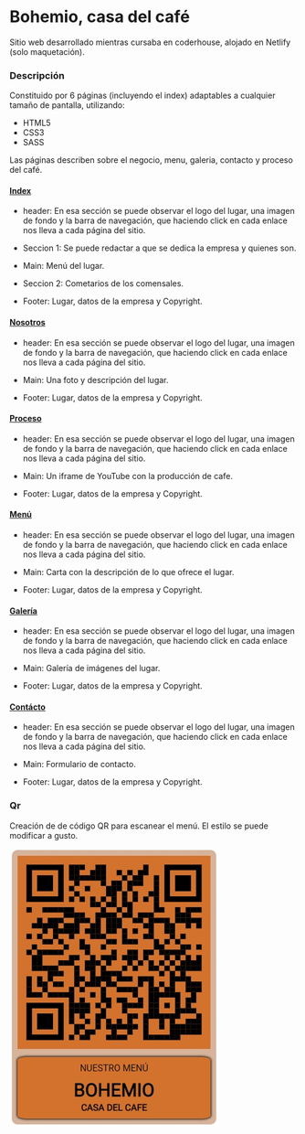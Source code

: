 # Bohemio, casa del café

Sitio web desarrollado mientras cursaba en coderhouse, alojado en Netlify (solo maquetación).

### Descripción

Constituido por 6 páginas (incluyendo el index) adaptables a cualquier tamaño de pantalla, utilizando:
- HTML5
- CSS3
- SASS

Las páginas describen sobre el negocio, menu, galeria, contacto y proceso del café.

#### [Index](https://nostalgic-khorana-136acd.netlify.app/)

- header:  En esa sección se puede observar el logo del lugar, una imagen de fondo y la barra de navegación, que haciendo click en cada enlace nos lleva a cada página del sitio.

- Seccion 1: Se puede redactar a que se dedica la empresa y quienes son.

- Main: Menú del lugar.

- Seccion 2: Cometarios de los comensales.

- Footer: Lugar, datos de la empresa y Copyright.

#### [Nosotros](https://nostalgic-khorana-136acd.netlify.app/html/nosotros.html)

- header:  En esa sección se puede observar el logo del lugar, una imagen de fondo y la barra de navegación, que haciendo click en cada enlace nos lleva a cada página del sitio.

- Main: Una foto y descripción del lugar.

- Footer: Lugar, datos de la empresa y Copyright.

#### [Proceso](https://nostalgic-khorana-136acd.netlify.app/html/nosotros.html)

- header:  En esa sección se puede observar el logo del lugar, una imagen de fondo y la barra de navegación, que haciendo click en cada enlace nos lleva a cada página del sitio.

- Main: Un iframe de YouTube con la producción de cafe.

- Footer: Lugar, datos de la empresa y Copyright.

#### [Menú](https://nostalgic-khorana-136acd.netlify.app/html/menu.html)

- header:  En esa sección se puede observar el logo del lugar, una imagen de fondo y la barra de navegación, que haciendo click en cada enlace nos lleva a cada página del sitio.

- Main: Carta con la descripción de lo que ofrece el lugar.

- Footer: Lugar, datos de la empresa y Copyright.

#### [Galería](https://nostalgic-khorana-136acd.netlify.app/html/galeria.html)

- header:  En esa sección se puede observar el logo del lugar, una imagen de fondo y la barra de navegación, que haciendo click en cada enlace nos lleva a cada página del sitio.

- Main: Galería de imágenes del lugar.

- Footer: Lugar, datos de la empresa y Copyright.

#### [Contácto](https://nostalgic-khorana-136acd.netlify.app/html/contacto.html)

- header:  En esa sección se puede observar el logo del lugar, una imagen de fondo y la barra de navegación, que haciendo click en cada enlace nos lleva a cada página del sitio.

- Main: Formulario de contacto.

- Footer: Lugar, datos de la empresa y Copyright.

### Qr

Creación de de código QR para escanear el menú. El estilo se puede modificar a gusto.

![](https://github.com/Nicolas-Fediuk/Cafeteria/blob/master/img/Qr/CartaQr.jpeg?raw=true)
